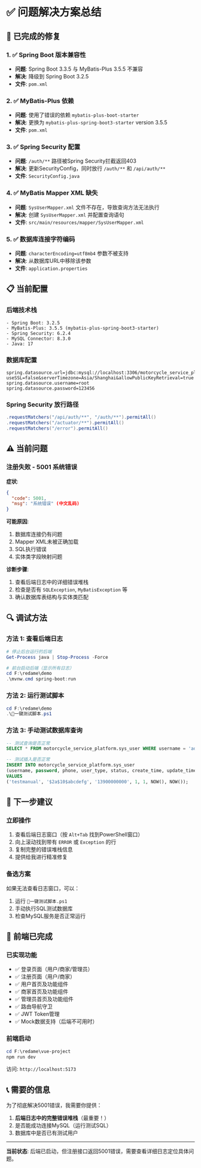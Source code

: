 # ✅ 问题解决方案总结

## 🎯 已完成的修复

### 1. ✅ Spring Boot 版本兼容性
- **问题**: Spring Boot 3.3.5 与 MyBatis-Plus 3.5.5 不兼容
- **解决**: 降级到 Spring Boot 3.2.5
- **文件**: `pom.xml`

### 2. ✅ MyBatis-Plus 依赖
- **问题**: 使用了错误的依赖 `mybatis-plus-boot-starter`
- **解决**: 更换为 `mybatis-plus-spring-boot3-starter` version 3.5.5
- **文件**: `pom.xml`

### 3. ✅ Spring Security 配置
- **问题**: `/auth/**` 路径被Spring Security拦截返回403
- **解决**: 更新SecurityConfig，同时放行 `/auth/**` 和 `/api/auth/**`
- **文件**: `SecurityConfig.java`

### 4. ✅ MyBatis Mapper XML 缺失
- **问题**: `SysUserMapper.xml` 文件不存在，导致查询方法无法执行
- **解决**: 创建 `SysUserMapper.xml` 并配置查询语句
- **文件**: `src/main/resources/mapper/SysUserMapper.xml`

### 5. ✅ 数据库连接字符编码
- **问题**: `characterEncoding=utf8mb4` 参数不被支持
- **解决**: 从数据库URL中移除该参数
- **文件**: `application.properties`

## 📋 当前配置

### 后端技术栈
```
- Spring Boot: 3.2.5
- MyBatis-Plus: 3.5.5 (mybatis-plus-spring-boot3-starter)
- Spring Security: 6.2.4
- MySQL Connector: 8.3.0
- Java: 17
```

### 数据库配置
```properties
spring.datasource.url=jdbc:mysql://localhost:3306/motorcycle_service_platform?useSSL=false&serverTimezone=Asia/Shanghai&allowPublicKeyRetrieval=true
spring.datasource.username=root
spring.datasource.password=123456
```

### Spring Security 放行路径
```java
.requestMatchers("/api/auth/**", "/auth/**").permitAll()
.requestMatchers("/actuator/**").permitAll()
.requestMatchers("/error").permitAll()
```

## ⚠️ 当前问题

### 注册失败 - 5001 系统错误

**症状**:
```json
{
  "code": 5001,
  "msg": "系统错误" (中文乱码)
}
```

**可能原因**:
1. 数据库连接仍有问题
2. Mapper XML未被正确加载
3. SQL执行错误
4. 实体类字段映射问题

**诊断步骤**:
1. 查看后端日志中的详细错误堆栈
2. 检查是否有 `SQLException`, `MyBatisException` 等
3. 确认数据库表结构与实体类匹配

## 🔍 调试方法

### 方法 1: 查看后端日志
```powershell
# 停止后台运行的后端
Get-Process java | Stop-Process -Force

# 前台启动后端（显示所有日志）
cd F:\redame\demo
.\mvnw.cmd spring-boot:run
```

### 方法 2: 运行测试脚本
```powershell
cd F:\redame\demo
.\🎯一键测试脚本.ps1
```

### 方法 3: 手动测试数据库查询
```sql
-- 测试查询是否正常
SELECT * FROM motorcycle_service_platform.sys_user WHERE username = 'admin';

-- 测试插入是否正常
INSERT INTO motorcycle_service_platform.sys_user 
(username, password, phone, user_type, status, create_time, update_time)
VALUES 
('testmanual', '$2a$10$abcdefg', '13900000000', 1, 1, NOW(), NOW());
```

## 📝 下一步建议

### 立即操作
1. 查看后端日志窗口（按 `Alt+Tab` 找到PowerShell窗口）
2. 向上滚动找到带有 `ERROR` 或 `Exception` 的行
3. 复制完整的错误堆栈信息
4. 提供给我进行精准修复

### 备选方案
如果无法查看日志窗口，可以：
1. 运行 `🎯一键测试脚本.ps1`
2. 手动执行SQL测试数据库
3. 检查MySQL服务是否正常运行

## 🎊 前端已完成

### 已实现功能
- ✅ 登录页面（用户/商家/管理员）
- ✅ 注册页面（用户/商家）
- ✅ 用户首页及功能组件
- ✅ 商家首页及功能组件
- ✅ 管理员首页及功能组件
- ✅ 路由导航守卫
- ✅ JWT Token管理
- ✅ Mock数据支持（后端不可用时）

### 前端启动
```powershell
cd F:\redame\vue-project
npm run dev
```
访问: `http://localhost:5173`

## 📞 需要的信息

为了彻底解决5001错误，我需要你提供：
1. **后端日志中的完整错误堆栈**（最重要！）
2. 是否能成功连接MySQL（运行测试SQL）
3. 数据库中是否已有测试用户

---

**当前状态**: 后端已启动，但注册接口返回5001错误，需要查看详细日志定位具体问题。

















